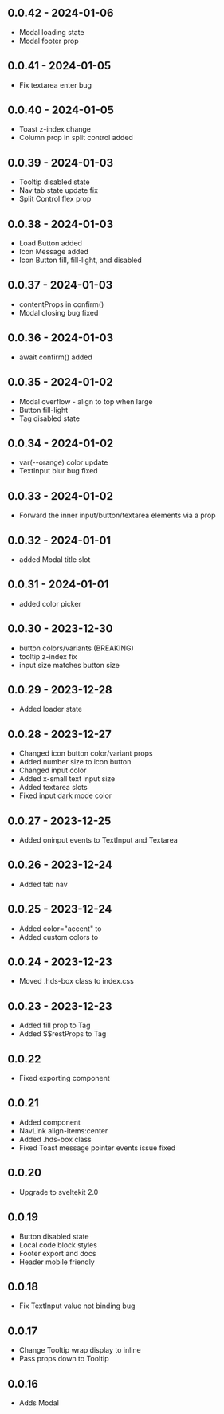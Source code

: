## 0.0.42 - 2024-01-06
- Modal loading state
- Modal footer prop

## 0.0.41 - 2024-01-05
- Fix textarea enter bug

## 0.0.40 - 2024-01-05
- Toast z-index change
- Column prop in split control added

## 0.0.39 - 2024-01-03
- Tooltip disabled state
- Nav tab state update fix
- Split Control flex prop

## 0.0.38 - 2024-01-03
- Load Button added
- Icon Message added
- Icon Button fill, fill-light, and disabled

## 0.0.37 - 2024-01-03
- contentProps in confirm()
- Modal closing bug fixed

## 0.0.36 - 2024-01-03
- await confirm() added

## 0.0.35 - 2024-01-02
- Modal overflow - align to top when large
- Button fill-light
- Tag disabled state

## 0.0.34 - 2024-01-02
- var(--orange) color update
- TextInput blur bug fixed

## 0.0.33 - 2024-01-02
- Forward the inner input/button/textarea elements via a prop

## 0.0.32 - 2024-01-01
- added Modal title slot

## 0.0.31 - 2024-01-01
- added color picker

## 0.0.30 - 2023-12-30
- button colors/variants (BREAKING)
- tooltip z-index fix
- input size matches button size

## 0.0.29 - 2023-12-28
- Added loader state

## 0.0.28 - 2023-12-27
- Changed icon button color/variant props
- Added number size to icon button
- Changed input color
- Added x-small text input size
- Added textarea slots
- Fixed input dark mode color

## 0.0.27 - 2023-12-25
- Added oninput events to TextInput and Textarea

## 0.0.26 - 2023-12-24
- Added tab nav

## 0.0.25 - 2023-12-24
- Added color="accent" to <Tag>
- Added custom colors to <Tag>

## 0.0.24 - 2023-12-23
- Moved .hds-box class to index.css

## 0.0.23 - 2023-12-23
- Added fill prop to Tag
- Added $$restProps to Tag

## 0.0.22
- Fixed exporting <Tag> component

## 0.0.21
- Added <Tag> component
- NavLink align-items:center
- Added .hds-box class
- Fixed Toast message pointer events issue fixed

## 0.0.20
- Upgrade to sveltekit 2.0

## 0.0.19
- Button disabled state
- Local code block styles
- Footer export and docs
- Header mobile friendly

## 0.0.18
- Fix TextInput value not binding bug

## 0.0.17
- Change Tooltip wrap display to inline
- Pass props down to Tooltip

## 0.0.16
- Adds Modal
